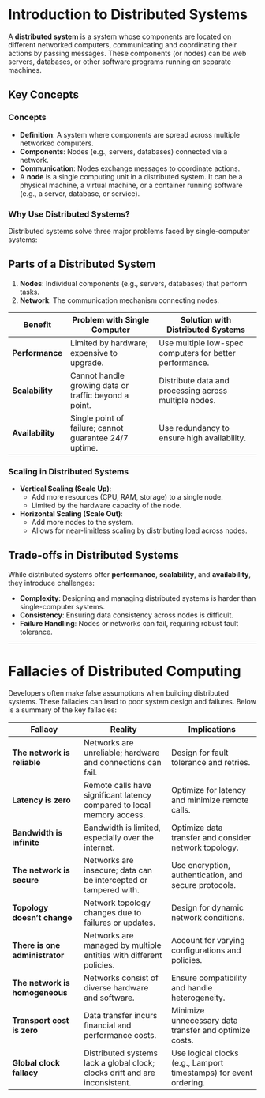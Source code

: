 # Introduction to Distributed Systems

A **distributed system** is a system whose components are located on different networked computers, communicating and coordinating their actions by passing messages. These components (or nodes) can be web servers, databases, or other software programs running on separate machines.


## Key Concepts

### **Concepts**
- **Definition**: A system where components are spread across multiple networked computers.
- **Components**: Nodes (e.g., servers, databases) connected via a network.
- **Communication**: Nodes exchange messages to coordinate actions.
- A **node** is a single computing unit in a distributed system. It can be a physical machine, a virtual machine, or a container running software (e.g., a server, database, or service).

### **Why Use Distributed Systems?**
Distributed systems solve three major problems faced by single-computer systems:

## Parts of a Distributed System
1. **Nodes**: Individual components (e.g., servers, databases) that perform tasks.
2. **Network**: The communication mechanism connecting nodes.


| **Benefit**      | **Problem with Single Computer**                          | **Solution with Distributed Systems**                  |
|-------------------|-----------------------------------------------------------|-------------------------------------------------------|
| **Performance**   | Limited by hardware; expensive to upgrade.                | Use multiple low-spec computers for better performance. |
| **Scalability**   | Cannot handle growing data or traffic beyond a point.     | Distribute data and processing across multiple nodes.  |
| **Availability**  | Single point of failure; cannot guarantee 24/7 uptime.    | Use redundancy to ensure high availability.            |


### **Scaling in Distributed Systems**
- **Vertical Scaling (Scale Up)**:
  - Add more resources (CPU, RAM, storage) to a single node.
  - Limited by the hardware capacity of the node.
- **Horizontal Scaling (Scale Out)**:
  - Add more nodes to the system.
  - Allows for near-limitless scaling by distributing load across nodes.

## Trade-offs in Distributed Systems
While distributed systems offer **performance**, **scalability**, and **availability**, they introduce challenges:
- **Complexity**: Designing and managing distributed systems is harder than single-computer systems.
- **Consistency**: Ensuring data consistency across nodes is difficult.
- **Failure Handling**: Nodes or networks can fail, requiring robust fault tolerance.

---

# Fallacies of Distributed Computing

Developers often make false assumptions when building distributed systems. These fallacies can lead to poor system design and failures. Below is a summary of the key fallacies:

| **Fallacy**                     | **Reality**                                                                 | **Implications**                                                                 |
|----------------------------------|-----------------------------------------------------------------------------|---------------------------------------------------------------------------------|
| **The network is reliable**      | Networks are unreliable; hardware and connections can fail.                 | Design for fault tolerance and retries.                                         |
| **Latency is zero**              | Remote calls have significant latency compared to local memory access.      | Optimize for latency and minimize remote calls.                                 |
| **Bandwidth is infinite**        | Bandwidth is limited, especially over the internet.                        | Optimize data transfer and consider network topology.                           |
| **The network is secure**        | Networks are insecure; data can be intercepted or tampered with.           | Use encryption, authentication, and secure protocols.                          |
| **Topology doesn’t change**      | Network topology changes due to failures or updates.                       | Design for dynamic network conditions.                                          |
| **There is one administrator**   | Networks are managed by multiple entities with different policies.         | Account for varying configurations and policies.                                |
| **The network is homogeneous**   | Networks consist of diverse hardware and software.                         | Ensure compatibility and handle heterogeneity.                                  |
| **Transport cost is zero**       | Data transfer incurs financial and performance costs.                      | Minimize unnecessary data transfer and optimize costs.                          |
| **Global clock fallacy**         | Distributed systems lack a global clock; clocks drift and are inconsistent. | Use logical clocks (e.g., Lamport timestamps) for event ordering.               |

